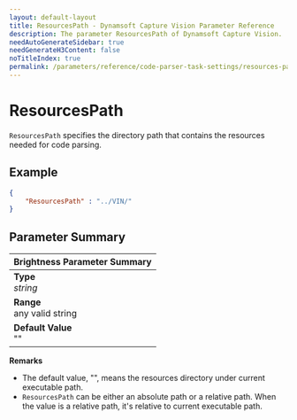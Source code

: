 ```yaml
---
layout: default-layout
title: ResourcesPath - Dynamsoft Capture Vision Parameter Reference
description: The parameter ResourcesPath of Dynamsoft Capture Vision. 
needAutoGenerateSidebar: true
needGenerateH3Content: false
noTitleIndex: true
permalink: /parameters/reference/code-parser-task-settings/resources-path.html
---
```


# ResourcesPath

`ResourcesPath` specifies the directory path that contains the resources needed for code parsing.

## Example

```json
{
    "ResourcesPath" : "../VIN/"
}
```

## Parameter Summary

| Brightness Parameter Summary |
| :------------- |
| **Type**<br>*string* |
| **Range**<br>any valid string |
| **Default Value**<br>"" |

**Remarks**

- The default value, "", means the resources directory under current executable path.
- `ResourcesPath` can be either an absolute path or a relative path. When the value is a relative path, it's relative to current executable path.
